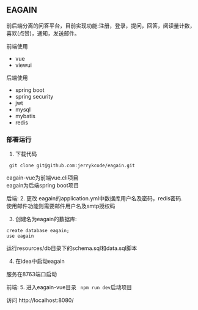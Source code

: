 ## EAGAIN
前后端分离的问答平台，目前实现功能:注册，登录，提问，回答，阅读量计数，喜欢(点赞)，通知，发送邮件。

前端使用
* vue
* viewui

后端使用
* spring boot
* spring security
* jwt
* mysql
* mybatis
* redis

### 部署运行

1. 下载代码

``` git clone git@github.com:jerrykcode/eagain.git```

eagain-vue为前端vue.cli项目  
eagain为后端spring boot项目


后端:
2. 更改 eagain的application.yml中数据库用户名及密码，redis密码.   
   使用邮件功能则需要邮件用户名及smtp授权码  

3. 创建名为eagain的数据库:
```
create database eagain;
use eagain
```
运行resources/db目录下的schema.sql和data.sql脚本  

4. 在idea中启动eagain

服务在8763端口启动  

前端:
5. 进入eagain-vue目录
``` npm run dev```启动项目

访问 http://localhost:8080/
